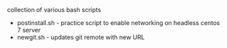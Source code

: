 
collection of various bash scripts

- postinstall.sh - practice script to enable networking on headless centos 7 server
- newgit.sh - updates git remote with new URL
